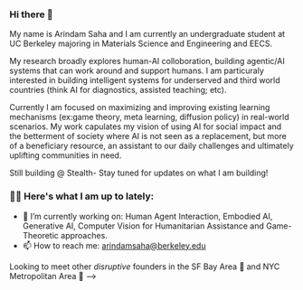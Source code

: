 ### Hi there 👋

My name is Arindam Saha and I am currently an undergraduate student at UC Berkeley majoring in Materials Science and Engineering and EECS. 

My research broadly explores human-AI colloboration, building agentic/AI systems that can work around and support humans. I am particuraly interested in building intelligent systems for underserved and third world countries (think AI for diagnostics, assisted teaching; etc).

Currently I am focused on maximizing and improving existing learning mechanisms (ex:game theory, meta learning, diffusion policy) in real-world scenarios. My work capulates my vision of using AI for social impact and the betterment of society where AI is not seen as a replacement, but more of a beneficiary resource, an assistant to our daily challenges and ultimately uplifting communities in need.

Still building @ Stealth- Stay tuned for updates on what I am building!


### 👨‍💻 Here's what I am up to lately:

- 🔭 I’m currently working on: Human Agent Interaction, Embodied AI, Generative AI, Computer Vision for Humanitarian Assistance and Game-Theoretic approaches.
- 📫 How to reach me: arindamsaha@berkeley.edu

Looking to meet other *disruptive* founders in the SF Bay Area 🌊 and NYC Metropolitan Area 🌆
-->


<!--
**arindamsaha282/arindamsaha282** is a ✨ _special_ ✨ repository because its `README.md` (this file) appears on your GitHub profile.

### My name is Arindam Saha and I am currently an undergraduate student at UC Berkeley majoring in Materials Science and Engineering and EECS. I am exploring a multitude of facets of the realm of computer science including web development, AI/ML and so forth! Feel free to explore some project's I've been working on the past couple of years!


